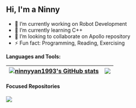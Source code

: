 ## Hi, I'm a Ninny

- 🔭 I’m currently working on Robot Development
- 🌱 I’m currently learning C++
- 👯 I’m looking to collaborate on Apollo repository
- ⚡ Fun fact: Programming, Reading, Exercising

**Languages and Tools:** 

| <a href="https://github.com/ninnyyan1993/github-readme-stats"><img align="center" src="https://github-readme-stats.vercel.app/api?username=ninnyyan1993&count_private=true?&show_icons=true&theme=vue&include_all_commits=true&theme=buefy&hide_border=true" alt="ninnyyan1993's GitHub stats" /></a> | <a href="https://github.com/ninnyyan1993/github-readme-stats"><img align="center" src="https://github-readme-stats.vercel.app/api/top-langs/?username=ninnyyan1993&layout=compact&theme=buefy&hide_border=true" /></a> |
| ------------- | ------------- |

#### Focused Repositories


<a href="https://github.com/ninnyyan1993/apollo">
  <img align="center" src="https://github-readme-stats.vercel.app/api/pin/?username=ninnyyan1993&repo=apollo&show_owner=true" />
</a>
